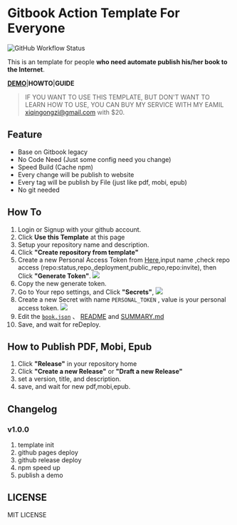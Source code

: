 # Gitbook Action Template For Everyone

![GitHub Workflow Status](https://img.shields.io/github/workflow/status/bestony/gitbook-action-template/build-book?style=for-the-badge)

This is an template for people **who need automate publish his/her book to the Internet**.

**[DEMO](https://bestony.com/gitbook-action-template/)**|**HOWTO**|**GUIDE**

> IF YOU WANT TO USE THIS TEMPLATE, BUT DON'T WANT TO LEARN HOW TO USE, YOU CAN BUY MY SERVICE WITH MY EAMIL xiqingongzi@gmail.com with $20.

## Feature

- Base on Gitbook legacy
- No Code Need (Just some config need you change)
- Speed Build (Cache npm)
- Every change will be publish to website
- Every tag will be publish by File (just like pdf, mobi, epub)
- No git needed

## How To

1. Login or Signup with your github account.
2. Click **Use this Template** at this page
3. Setup your repository name and description. 
4. Click **"Create repository from template"**
5. Create a new Personal Access Token from [Here](https://github.com/settings/tokens/new),input name ,check repo access (repo:status,repo_deployment,public_repo,repo:invite), then Click **"Generate Token"**. ![](https://postimg.aliavv.com/mbp/dvait.png)
6. Copy the new generate token.
7. Go to Your repo settings, and Click **"Secrets"**, ![](https://postimg.aliavv.com/mbp/x85bo.png)
8. Create a new Secret with name `PERSONAL_TOKEN` , value is your personal access token. ![](https://postimg.aliavv.com/mbp/digvv.png)
9. Edit the [`book.json`](book.json) 、 [README](README.md) and [SUMMARY.md](SUMMARY.md)
10. Save, and wait for reDeploy.


## How to Publish PDF, Mobi, Epub

1. Click **"Release"** in your repository home
2. Click **"Create a new Release"** or **"Draft a new Release"**
3. set a version, title, and description.
4. save, and wait for new pdf,mobi,epub.

## Changelog

### v1.0.0

1. template init
2. github pages deploy
3. github release deploy
4. npm speed up 
5. publish a demo

## LICENSE

MIT LICENSE
